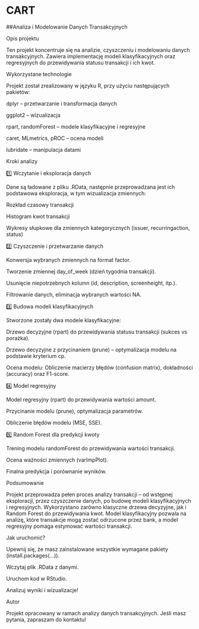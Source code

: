 # CART
##Analiza i Modelowanie Danych Transakcyjnych

Opis projektu

Ten projekt koncentruje się na analizie, czyszczeniu i modelowaniu danych transakcyjnych. Zawiera implementację modeli klasyfikacyjnych oraz regresyjnych do przewidywania statusu transakcji i ich kwot.

Wykorzystane technologie

Projekt został zrealizowany w języku R, przy użyciu następujących pakietów:

dplyr – przetwarzanie i transformacja danych

ggplot2 – wizualizacja

rpart, randomForest – modele klasyfikacyjne i regresyjne

caret, MLmetrics, pROC – ocena modeli

lubridate – manipulacja datami

Kroki analizy

1️⃣ Wczytanie i eksploracja danych

Dane są ładowane z pliku .RData, następnie przeprowadzana jest ich podstawowa eksploracja, w tym wizualizacja zmiennych:

Rozkład czasowy transakcji

Histogram kwot transakcji

Wykresy słupkowe dla zmiennych kategorycznych (issuer, recurringaction, status)

2️⃣ Czyszczenie i przetwarzanie danych

Konwersja wybranych zmiennych na format factor.

Tworzenie zmiennej day_of_week (dzień tygodnia transakcji).

Usunięcie niepotrzebnych kolumn (id, description, screenheight, itp.).

Filtrowanie danych, eliminacja wybranych wartości NA.

3️⃣ Budowa modeli klasyfikacyjnych

Stworzone zostały dwa modele klasyfikacyjne:

Drzewo decyzyjne (rpart) do przewidywania statusu transakcji (sukces vs porażka).

Drzewo decyzyjne z przycinaniem (prune) – optymalizacja modelu na podstawie kryterium cp.

Ocena modelu: Obliczenie macierzy błędów (confusion matrix), dokładności (accuracy) oraz F1-score.

4️⃣ Model regresyjny

Model regresyjny (rpart) do przewidywania wartości amount.

Przycinanie modelu (prune), optymalizacja parametrów.

Obliczenie błędów modelu (MSE, SSE).

5️⃣ Random Forest dla predykcji kwoty

Trening modelu randomForest do przewidywania wartości transakcji.

Ocena ważności zmiennych (varImpPlot).

Finalna predykcja i porównanie wyników.

Podsumowanie

Projekt przeprowadza pełen proces analizy transakcji – od wstępnej eksploracji, przez czyszczenie danych, po budowę modeli klasyfikacyjnych i regresyjnych. Wykorzystano zarówno klasyczne drzewa decyzyjne, jak i Random Forest do przewidywania kwot. Model klasyfikacyjny pozwala na analizę, które transakcje mogą zostać odrzucone przez bank, a model regresyjny pomaga estymować wartości transakcji.

Jak uruchomić?

Upewnij się, że masz zainstalowane wszystkie wymagane pakiety (install.packages(...)).

Wczytaj plik .RData z danymi.

Uruchom kod w RStudio.

Analizuj wyniki i wizualizacje!

Autor

Projekt opracowany w ramach analizy danych transakcyjnych. Jeśli masz pytania, zapraszam do kontaktu!
